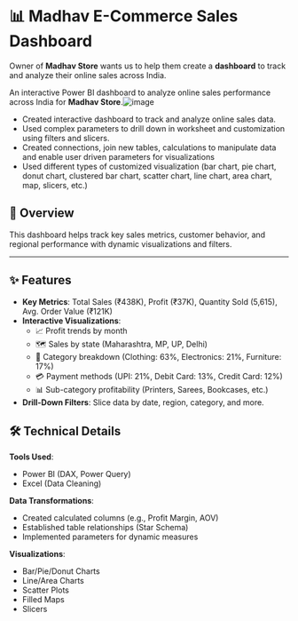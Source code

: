 # 📊 Madhav E-Commerce Sales Dashboard

Owner of **Madhav Store** wants us to help them create a **dashboard** to track and analyze their online sales across India.

An interactive Power BI dashboard to analyze online sales performance across India for **Madhav Store**.![image](https://github.com/user-attachments/assets/25dba37c-278f-4db7-a174-aec83b462aa8)

- Created interactive dashboard to track and analyze online sales data.
- Used complex parameters to drill down in worksheet and customization using filters and slicers.
- Created connections, join new tables, calculations to manipulate data and enable user driven parameters for visualizations
- Used different types of customized visualization (bar chart, pie chart, donut chart, clustered bar chart, scatter chart, line chart, area chart, map, slicers, etc.)

## 📌 Overview
This dashboard helps track key sales metrics, customer behavior, and regional performance with dynamic visualizations and filters.

---

## ✨ Features
- **Key Metrics**: Total Sales (₹438K), Profit (₹37K), Quantity Sold (5,615), Avg. Order Value (₹121K)  
- **Interactive Visualizations**:
  - 📈 Profit trends by month  
  - 🗺️ Sales by state (Maharashtra, MP, UP, Delhi)  
  - 👕 Category breakdown (Clothing: 63%, Electronics: 21%, Furniture: 17%)  
  - 💳 Payment methods (UPI: 21%, Debit Card: 13%, Credit Card: 12%)  
  - 📊 Sub-category profitability (Printers, Sarees, Bookcases, etc.)  
- **Drill-Down Filters**: Slice data by date, region, category, and more.  

## 🛠️ Technical Details
**Tools Used**:  
- Power BI (DAX, Power Query)  
- Excel (Data Cleaning)  

**Data Transformations**:  
- Created calculated columns (e.g., Profit Margin, AOV)  
- Established table relationships (Star Schema)  
- Implemented parameters for dynamic measures  

**Visualizations**:  
- Bar/Pie/Donut Charts  
- Line/Area Charts  
- Scatter Plots  
- Filled Maps  
- Slicers  
